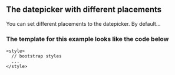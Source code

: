 ## The datepicker with different placements

You can set different placements to the datepicker.
By default...

### The template for this example looks like the code below

```
<style>
  // bootstrap styles
  ...
</style>


```
